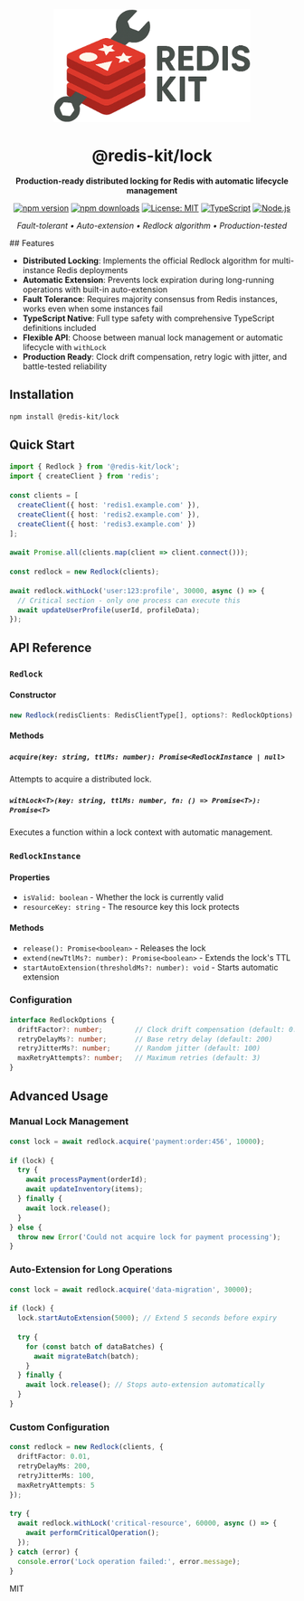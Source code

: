 <div align="center">

<img src="https://raw.githubusercontent.com/CSenshi/redis-kit/main/docs/images/logo.png" alt="Redis Kit Logo" height="200">

# @redis-kit/lock

**Production-ready distributed locking for Redis with automatic lifecycle management**

[![npm version](https://badge.fury.io/js/%40redis-kit%2Flock.svg)](https://www.npmjs.com/package/@redis-kit/lock)
[![npm downloads](https://img.shields.io/npm/dm/@redis-kit/lock.svg)](https://www.npmjs.com/package/@redis-kit/lock)
[![License: MIT](https://img.shields.io/badge/License-MIT-yellow.svg)](https://opensource.org/licenses/MIT)
[![TypeScript](https://img.shields.io/badge/TypeScript-Ready-blue.svg)](https://www.typescriptlang.org/)
[![Node.js](https://img.shields.io/badge/Node.js-18%2B-green.svg)](https://nodejs.org/)

_Fault-tolerant • Auto-extension • Redlock algorithm • Production-tested_

</div>
## Features

- **Distributed Locking**: Implements the official Redlock algorithm for multi-instance Redis deployments
- **Automatic Extension**: Prevents lock expiration during long-running operations with built-in auto-extension
- **Fault Tolerance**: Requires majority consensus from Redis instances, works even when some instances fail
- **TypeScript Native**: Full type safety with comprehensive TypeScript definitions included
- **Flexible API**: Choose between manual lock management or automatic lifecycle with `withLock`
- **Production Ready**: Clock drift compensation, retry logic with jitter, and battle-tested reliability

## Installation

```bash
npm install @redis-kit/lock
```

## Quick Start

```typescript
import { Redlock } from '@redis-kit/lock';
import { createClient } from 'redis';

const clients = [
  createClient({ host: 'redis1.example.com' }),
  createClient({ host: 'redis2.example.com' }),
  createClient({ host: 'redis3.example.com' })
];

await Promise.all(clients.map(client => client.connect()));

const redlock = new Redlock(clients);

await redlock.withLock('user:123:profile', 30000, async () => {
  // Critical section - only one process can execute this
  await updateUserProfile(userId, profileData);
});
```

## API Reference

### `Redlock`

#### Constructor
```typescript
new Redlock(redisClients: RedisClientType[], options?: RedlockOptions)
```

#### Methods

##### `acquire(key: string, ttlMs: number): Promise<RedlockInstance | null>`
Attempts to acquire a distributed lock.

##### `withLock<T>(key: string, ttlMs: number, fn: () => Promise<T>): Promise<T>`
Executes a function within a lock context with automatic management.

### `RedlockInstance`

#### Properties
- `isValid: boolean` - Whether the lock is currently valid
- `resourceKey: string` - The resource key this lock protects

#### Methods
- `release(): Promise<boolean>` - Releases the lock
- `extend(newTtlMs?: number): Promise<boolean>` - Extends the lock's TTL
- `startAutoExtension(thresholdMs?: number): void` - Starts automatic extension

### Configuration

```typescript
interface RedlockOptions {
  driftFactor?: number;        // Clock drift compensation (default: 0.01)
  retryDelayMs?: number;       // Base retry delay (default: 200)
  retryJitterMs?: number;      // Random jitter (default: 100)
  maxRetryAttempts?: number;   // Maximum retries (default: 3)
}
```

## Advanced Usage

### Manual Lock Management

```typescript
const lock = await redlock.acquire('payment:order:456', 10000);

if (lock) {
  try {
    await processPayment(orderId);
    await updateInventory(items);
  } finally {
    await lock.release();
  }
} else {
  throw new Error('Could not acquire lock for payment processing');
}
```

### Auto-Extension for Long Operations

```typescript
const lock = await redlock.acquire('data-migration', 30000);

if (lock) {
  lock.startAutoExtension(5000); // Extend 5 seconds before expiry
  
  try {
    for (const batch of dataBatches) {
      await migrateBatch(batch);
    }
  } finally {
    await lock.release(); // Stops auto-extension automatically
  }
}
```

### Custom Configuration

```typescript
const redlock = new Redlock(clients, {
  driftFactor: 0.01,
  retryDelayMs: 200,
  retryJitterMs: 100,
  maxRetryAttempts: 5
});

try {
  await redlock.withLock('critical-resource', 60000, async () => {
    await performCriticalOperation();
  });
} catch (error) {
  console.error('Lock operation failed:', error.message);
}
```



MIT